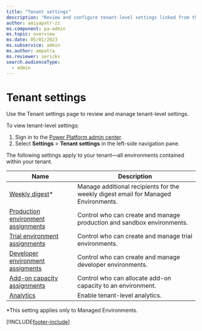 ```yaml
---
title: "Tenant settings"
description: "Review and configure tenant-level settings linked from this page." 
author: amiyapatr-zz
ms.component: pa-admin
ms.topic: overview
ms.date: 05/01/2023
ms.subservice: admin
ms.author: ampatra
ms.reviewer: sericks
search.audienceType: 
  - admin
---
```

# Tenant settings 

Use the Tenant settings page to review and manage tenant-level settings.

To view tenant-level settings:

1. Sign in to the [Power Platform admin center](https://admin.powerplatform.microsoft.com/).
2. Select **Settings** > **Tenant settings** in the left-side navigation pane. 

The following settings apply to your tenant—all environments contained within your tenant. 

|Name  |Description  |
|---------|---------|
|[Weekly digest](managed-environment-usage-insights.md)*     | Manage additional recipients for the weekly digest email for Managed Environments.        |
|[Production environment assignments](control-environment-creation.md)   | Control who can create and manage production and sandbox environments.        |
|[Trial environment assignments](control-environment-creation.md)       | Control who can create and manage trial environments.        |
|[Developer environment assigments](control-environment-creation.md)   | Control who can create and manage developer environments.  |
|[Add-on capacity assignments](capacity-add-on.md#control-who-can-allocate-add-on-capacity)    | Control who can allocate add-on capacity to an environment.        |
|[Analytics](tenant-level-analytics.md)   | Enable tenant-level analytics.        |

*This setting applies only to Managed Environments.







[!INCLUDE[footer-include](../includes/footer-banner.md)]
